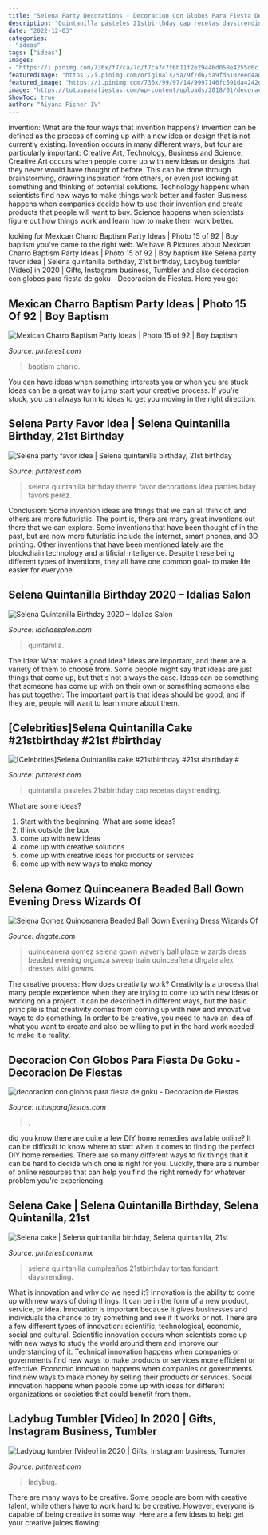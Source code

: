 ```yaml
---
title: "Selena Party Decorations - Decoracion Con Globos Para Fiesta De Goku"
description: "Quintanilla pasteles 21stbirthday cap recetas daystrending"
date: "2022-12-03"
categories:
- "ideas"
tags: ["ideas"]
images:
- "https://i.pinimg.com/736x/f7/ca/7c/f7ca7c7f6b11f2e29446d058e4255d6c.jpg"
featuredImage: "https://i.pinimg.com/originals/5a/9f/d6/5a9fd6102eed4ada4b1ca9cc6fccb9cb.jpg"
featured_image: "https://i.pinimg.com/736x/99/97/14/9997146fc591da4242df9725bb5b0a3e.jpg"
image: "https://tutusparafiestas.com/wp-content/uploads/2018/01/decoracion-con-globos-para-fiesta-de-goku.jpg"
ShowToc: true
author: "Aiyana Fisher IV"
---
```



Invention: What are the four ways that invention happens?
Invention can be defined as the process of coming up with a new idea or design that is not currently existing. Invention occurs in many different ways, but four are particularly important: Creative Art, Technology, Business and Science. 
Creative Art occurs when people come up with new ideas or designs that they never would have thought of before. This can be done through brainstorming, drawing inspiration from others, or even just looking at something and thinking of potential solutions. Technology happens when scientists find new ways to make things work better and faster. Business happens when companies decide how to use their invention and create products that people will want to buy. Science happens when scientists figure out how things work and learn how to make them work better.

	

		
looking for Mexican Charro Baptism Party Ideas | Photo 15 of 92 | Boy baptism you've came to the right web. We have 8 Pictures about Mexican Charro Baptism Party Ideas | Photo 15 of 92 | Boy baptism like Selena party favor idea | Selena quintanilla birthday, 21st birthday, Ladybug tumbler [Video] in 2020 | Gifts, Instagram business, Tumbler and also decoracion con globos para fiesta de goku - Decoracion de Fiestas. Here you go:
		
    
## Mexican Charro Baptism Party Ideas | Photo 15 Of 92 | Boy Baptism

<img loading=lazy src="https://i.pinimg.com/736x/f7/ca/7c/f7ca7c7f6b11f2e29446d058e4255d6c.jpg" onerror="this.onerror=null;this.src='https://tse1.mm.bing.net/th?id=OIP.552vlQpwdWrhPX5i3EJ9uQHaHN&amp;pid=15.1';" alt="Mexican Charro Baptism Party Ideas | Photo 15 of 92 | Boy baptism">

_Source: pinterest.com_

>baptism charro. 

	

You can have ideas when something interests you or when you are stuck
Ideas can be a great way to jump start your creative process. If you're stuck, you can always turn to ideas to get you moving in the right direction.

    
## Selena Party Favor Idea | Selena Quintanilla Birthday, 21st Birthday

<img loading=lazy src="https://i.pinimg.com/originals/3c/3b/e4/3c3be43340a420516bdda543635eee9b.jpg" onerror="this.onerror=null;this.src='https://tse4.mm.bing.net/th?id=OIP.I5qcxvjqrvYyG51rcCnJjAHaJ4&amp;pid=15.1';" alt="Selena party favor idea | Selena quintanilla birthday, 21st birthday">

_Source: pinterest.com_

>selena quintanilla birthday theme favor decorations idea parties bday favors perez. 

	

Conclusion: Some invention ideas are things that we can all think of, and others are more futuristic. The point is, there are many great inventions out there that we can explore.
Some inventions that have been thought of in the past, but are now more futuristic include the internet, smart phones, and 3D printing. Other inventions that have been mentioned lately are the blockchain technology and artificial intelligence. Despite these being different types of inventions, they all have one common goal- to make life easier for everyone.

    
## Selena Quintanilla Birthday 2020 – Idalias Salon

<img loading=lazy src="https://i.pinimg.com/originals/45/0e/4e/450e4e42589148f1fadb63c479c1aec2.jpg" onerror="this.onerror=null;this.src='https://tse3.mm.bing.net/th?id=OIP.-zWCw12U5r4vrAk0zfxTtAHaLH&amp;pid=15.1';" alt="Selena Quintanilla Birthday 2020 – Idalias Salon">

_Source: idaliassalon.com_

>quintanilla. 

	

The Idea: What makes a good idea?
Ideas are important, and there are a variety of them to choose from. Some people might say that ideas are just things that come up, but that's not always the case. Ideas can be something that someone has come up with on their own or something someone else has put together. The important part is that ideas should be good, and if they are, people will want to learn more about them.

    
## [Celebrities]Selena Quintanilla Cake #21stbirthday #21st #birthday #

<img loading=lazy src="https://i.pinimg.com/736x/99/97/14/9997146fc591da4242df9725bb5b0a3e.jpg" onerror="this.onerror=null;this.src='https://tse1.mm.bing.net/th?id=OIP.WtVPUooJQt3UewCjj7zBZgHaJ4&amp;pid=15.1';" alt="[Celebrities]Selena Quintanilla cake #21stbirthday #21st #birthday #">

_Source: pinterest.com_

>quintanilla pasteles 21stbirthday cap recetas daystrending. 

	

What are some ideas?
1. Start with the beginning. What are some ideas? 
2. think outside the box 
3. come up with new ideas 
4. come up with creative solutions 
5. come up with creative ideas for products or services 
6. come up with new ways to make money 

    
## Selena Gomez Quinceanera Beaded Ball Gown Evening Dress Wizards Of

<img loading=lazy src="http://image.dhgate.com/albu_250385551_00-1.0x0/selena-gomez-quinceanera-beaded-ball-gown.jpg" onerror="this.onerror=null;this.src='https://tse4.mm.bing.net/th?id=OIP.lx7wbHZw7XirBOWoWQ6lHQHaFj&amp;pid=15.1';" alt="Selena Gomez Quinceanera Beaded Ball Gown Evening Dress Wizards Of">

_Source: dhgate.com_

>quinceanera gomez selena gown waverly ball place wizards dress beaded evening organza sweep train quinceañera dhgate alex dresses wiki gowns. 

	

The creative process: How does creativity work?
Creativity is a process that many people experience when they are trying to come up with new ideas or working on a project. It can be described in different ways, but the basic principle is that creativity comes from coming up with new and innovative ways to do something. In order to be creative, you need to have an idea of what you want to create and also be willing to put in the hard work needed to make it a reality.

    
## Decoracion Con Globos Para Fiesta De Goku - Decoracion De Fiestas

<img loading=lazy src="https://tutusparafiestas.com/wp-content/uploads/2018/01/decoracion-con-globos-para-fiesta-de-goku.jpg" onerror="this.onerror=null;this.src='https://tse3.mm.bing.net/th?id=OIP.rvN-SID9sNAbbrtlEkLs8AAAAA&amp;pid=15.1';" alt="decoracion con globos para fiesta de goku - Decoracion de Fiestas">

_Source: tutusparafiestas.com_

>. 

	

did you know there are quite a few DIY home remedies available online?
It can be difficult to know where to start when it comes to finding the perfect DIY home remedies. There are so many different ways to fix things that it can be hard to decide which one is right for you. Luckily, there are a number of online resources that can help you find the right remedy for whatever problem you're experiencing.

    
## Selena Cake | Selena Quintanilla Birthday, Selena Quintanilla, 21st

<img loading=lazy src="https://i.pinimg.com/originals/5a/9f/d6/5a9fd6102eed4ada4b1ca9cc6fccb9cb.jpg" onerror="this.onerror=null;this.src='https://tse1.mm.bing.net/th?id=OIP.TJsi_7dYshkSzsMjrw2bBgHaJ4&amp;pid=15.1';" alt="Selena cake | Selena quintanilla birthday, Selena quintanilla, 21st">

_Source: pinterest.com.mx_

>selena quintanilla cumpleaños 21stbirthday tortas fondant daystrending. 

	

What is innovation and why do we need it?
Innovation is the ability to come up with new ways of doing things. It can be in the form of a new product, service, or idea. Innovation is important because it gives businesses and individuals the chance to try something and see if it works or not.
There are a few different types of innovation: scientific, technological, economic, social and cultural. Scientific innovation occurs when scientists come up with new ways to study the world around them and improve our understanding of it. Technical innovation happens when companies or governments find new ways to make products or services more efficient or effective. Economic innovation happens when companies or governments find new ways to make money by selling their products or services. Social innovation happens when people come up with ideas for different organizations or societies that could benefit from them.

    
## Ladybug Tumbler [Video] In 2020 | Gifts, Instagram Business, Tumbler

<img loading=lazy src="https://i.pinimg.com/736x/87/78/44/8778442e0d62e2699b28390a74e6c262.jpg" onerror="this.onerror=null;this.src='https://tse4.mm.bing.net/th?id=OIP.8tDiwVbrHGU5X9qD3fiQpQHaJQ&amp;pid=15.1';" alt="Ladybug tumbler [Video] in 2020 | Gifts, Instagram business, Tumbler">

_Source: pinterest.com_

>ladybug. 

	

There are many ways to be creative. Some people are born with creative talent, while others have to work hard to be creative. However, everyone is capable of being creative in some way. Here are a few ideas to help get your creative juices flowing:

